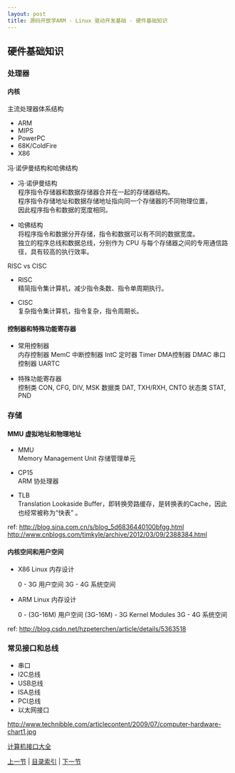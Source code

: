 ```yaml
---
layout: post
title: 源码开放学ARM - Linux 驱动开发基础 - 硬件基础知识
---
```


##  硬件基础知识

### 处理器
#### 内核
主流处理器体系结构

- ARM
- MIPS
- PowerPC
- 68K/ColdFire
- X86

冯·诺伊曼结构和哈佛结构	

* 冯·诺伊曼结构	 
	程序指令存储器和数据存储器合并在一起的存储器结构。  
	程序指令存储地址和数据存储地址指向同一个存储器的不同物理位置，  
	因此程序指令和数据的宽度相同。
	
* 哈佛结构  
	将程序指令和数据分开存储，指令和数据可以有不同的数据宽度。  
	独立的程序总线和数据总线，分别作为 CPU 与每个存储器之间的专用通信路径，具有较高的执行效率。
		
RISC vs CISC

* RISC  
	精简指令集计算机，减少指令条数、指令单周期执行。

* CISC  
	复杂指令集计算机，指令复杂，指令周期长。
	
#### 控制器和特殊功能寄存器
* 常用控制器  
	内存控制器	MemC
	中断控制器	IntC
	定时器		Timer
	DMA控制器	DMAC
	串口控制器	UARTC
	
* 特殊功能寄存器  
	控制类		CON, CFG, DIV, MSK
	数据类		DAT, TXH/RXH, CNTO
	状态类		STAT, PND
			
### 存储
#### MMU 虚拟地址和物理地址
* MMU  
	Memory Management Unit 存储管理单元

* CP15  
	ARM 协处理器

* TLB  		
	Translation Lookaside Buffer，即转换旁路缓存，是转换表的Cache，因此也经常被称为“快表” 。
	
ref: http://blog.sina.com.cn/s/blog_5d6836440100bfgg.html
http://www.cnblogs.com/timkyle/archive/2012/03/09/2388384.html
	
#### 内核空间和用户空间
* X86 Linux 内存设计   

	0 - 3G		用户空间
	3G - 4G		系统空间

* ARM Linux 内存设计   

	0 - (3G-16M)		用户空间
	(3G-16M) - 3G		Kernel Modules
	3G - 4G			系统空间

ref: http://blog.csdn.net/hzpeterchen/article/details/5363518		
		
### 常见接口和总线
- 串口 
- I2C总线 
- USB总线	
- ISA总线
- PCI总线
- 以太网接口

http://www.technibble.com/articlecontent/2009/07/computer-hardware-chart1.jpg

[计算机接口大全](http://www.technibble.com/articlecontent/2009/07/computer-hardware-chart1.jpg)


[上一节](chp101-1.html)  |  [目录索引](../index.html)  |  [下一节](chp101-3.html)
